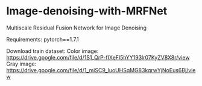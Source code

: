 # Image-denoising-with-MRFNet
Multiscale Residual Fusion Network for Image Denoising

Requirements:
pytorch==1.7.1

Download train dataset:
Color image: https://drive.google.com/file/d/1S1_QrP-fIXeFl5hYY193lr07KyZV8X8r/view
Gray image: https://drive.google.com/file/d/1_miSC9_luoUHSqMG83kqrwYjNoEus6Bj/view


